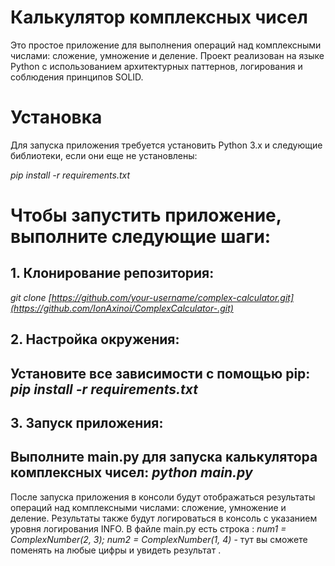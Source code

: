 # Калькулятор комплексных чисел

Это простое приложение для выполнения операций над комплексными числами: сложение, умножение и деление. Проект реализован на языке Python с использованием архитектурных паттернов, логирования и соблюдения принципов SOLID.

# Установка

 Для запуска приложения требуется установить Python 3.x и следующие библиотеки, если они еще не установлены:

  *pip install -r requirements.txt*


# Чтобы запустить приложение, выполните следующие шаги:

## 1. Клонирование репозитория:
  *git clone [https://github.com/your-username/complex-calculator.git](https://github.com/IonAxinoi/ComplexCalculator-.git)*

## 2. Настройка окружения:

 ## Установите все зависимости с помощью pip:  *pip install -r requirements.txt*

## 3. Запуск приложения:
   ## Выполните main.py для запуска калькулятора комплексных чисел:   *python main.py*

После запуска приложения в консоли будут отображаться результаты операций над комплексными числами: сложение, умножение и деление. Результаты также будут логироваться в консоль с указанием уровня логирования INFO. 
В файле main.py  есть строка : *num1 = ComplexNumber(2, 3); num2 = ComplexNumber(1, 4)* - тут вы сможете поменять на любые цифры и увидеть результат .
